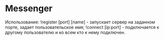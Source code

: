 # Messenger
Использование:
!register [port] [name] - запускает сервер на заданном порте, задает пользовательское имя;
!connect [ip:port] - подключается к другому пользователю и ко всем кто к нему подключен.
